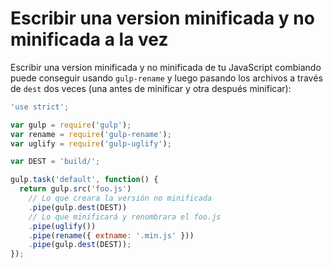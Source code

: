 # Escribir una version minificada y no minificada a la vez

Escribir una version minificada y no minificada de tu JavaScript combiando puede conseguir usando `gulp-rename` y luego pasando los archivos a través de `dest` dos veces (una antes de minificar y otra después minificar):

```js
'use strict';

var gulp = require('gulp');
var rename = require('gulp-rename');
var uglify = require('gulp-uglify');

var DEST = 'build/';

gulp.task('default', function() {
  return gulp.src('foo.js')
    // Lo que creara la versión no minificada
    .pipe(gulp.dest(DEST))
    // Lo que minificará y renombrara el foo.js
    .pipe(uglify())
    .pipe(rename({ extname: '.min.js' }))
    .pipe(gulp.dest(DEST));
});

```
